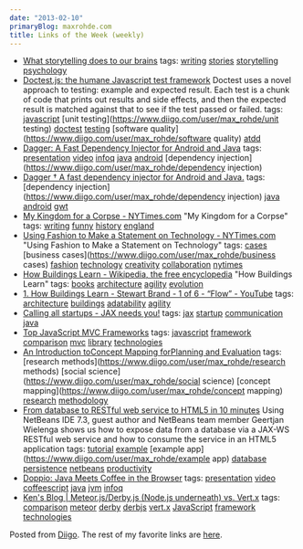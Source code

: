 ```yaml
---
date: "2013-02-10"
primaryBlog: maxrohde.com
title: Links of the Week (weekly)
---
```


- [What storytelling does to our brains](http://blog.bufferapp.com/science-of-storytelling-why-telling-a-story-is-the-most-powerful-way-to-activate-our-brains)
  tags: [writing](https://www.diigo.com/user/max_rohde/writing) [stories](https://www.diigo.com/user/max_rohde/stories) [storytelling](https://www.diigo.com/user/max_rohde/storytelling) [psychology](https://www.diigo.com/user/max_rohde/psychology)
- [Doctest.js: the humane Javascript test framework](http://doctestjs.org)
  Doctest uses a novel approach to testing: example and expected result. Each test is a chunk of code that prints out results and side effects, and then the expected result is matched against that to see if the test passed or failed.
  tags: [javascript](https://www.diigo.com/user/max_rohde/javascript) [unit testing](https://www.diigo.com/user/max_rohde/unit testing) [doctest](https://www.diigo.com/user/max_rohde/doctest) [testing](https://www.diigo.com/user/max_rohde/testing) [software quality](https://www.diigo.com/user/max_rohde/software quality) [atdd](https://www.diigo.com/user/max_rohde/atdd)
- [Dagger: A Fast Dependency Injector for Android and Java](http://www.infoq.com/presentations/Dagger)
  tags: [presentation](https://www.diigo.com/user/max_rohde/presentation) [video](https://www.diigo.com/user/max_rohde/video) [infoq](https://www.diigo.com/user/max_rohde/infoq) [java](https://www.diigo.com/user/max_rohde/java) [android](https://www.diigo.com/user/max_rohde/android) [dependency injection](https://www.diigo.com/user/max_rohde/dependency injection)
- [Dagger † A fast dependency injector for Android and Java.](http://square.github.com/dagger/)
  tags: [dependency injection](https://www.diigo.com/user/max_rohde/dependency injection) [java](https://www.diigo.com/user/max_rohde/java) [android](https://www.diigo.com/user/max_rohde/android) [gwt](https://www.diigo.com/user/max_rohde/gwt)
- [My Kingdom for a Corpse - NYTimes.com](http://www.nytimes.com/2013/02/07/opinion/collins-my-kingdom-for-a-corpse.html?partner=rss&emc=rss)
  "My Kingdom for a Corpse"
  tags: [writing](https://www.diigo.com/user/max_rohde/writing) [funny](https://www.diigo.com/user/max_rohde/funny) [history](https://www.diigo.com/user/max_rohde/history) [england](https://www.diigo.com/user/max_rohde/england)
- [Using Fashion to Make a Statement on Technology - NYTimes.com](http://www.nytimes.com/2013/02/08/business/media/using-fashion-to-make-a-statement-on-technology.html?partner=rss&emc=rss&_r=0)
  "Using Fashion to Make a Statement on Technology"
  tags: [cases](https://www.diigo.com/user/max_rohde/cases) [business cases](https://www.diigo.com/user/max_rohde/business cases) [fashion](https://www.diigo.com/user/max_rohde/fashion) [technology](https://www.diigo.com/user/max_rohde/technology) [creativity](https://www.diigo.com/user/max_rohde/creativity) [collaboration](https://www.diigo.com/user/max_rohde/collaboration) [nytimes](https://www.diigo.com/user/max_rohde/nytimes)
- [How Buildings Learn - Wikipedia, the free encyclopedia](http://en.wikipedia.org/wiki/How_Buildings_Learn)
  "How Buildings Learn"
  tags: [books](https://www.diigo.com/user/max_rohde/books) [architecture](https://www.diigo.com/user/max_rohde/architecture) [agility](https://www.diigo.com/user/max_rohde/agility) [evolution](https://www.diigo.com/user/max_rohde/evolution)
- [1\. How Buildings Learn - Stewart Brand - 1 of 6 - “Flow” - YouTube](http://www.youtube.com/watch?v=AvEqfg2sIH0)
  tags: [architecture](https://www.diigo.com/user/max_rohde/architecture) [buildings](https://www.diigo.com/user/max_rohde/buildings) [adatability](https://www.diigo.com/user/max_rohde/adatability) [agility](https://www.diigo.com/user/max_rohde/agility)
- [Calling all startups - JAX needs you!](http://jaxenter.com/calling-all-startups-jax-needs-you-46076.html)
  tags: [jax](https://www.diigo.com/user/max_rohde/jax) [startup](https://www.diigo.com/user/max_rohde/startup) [communication](https://www.diigo.com/user/max_rohde/communication) [java](https://www.diigo.com/user/max_rohde/java)
- [Top JavaScript MVC Frameworks](http://www.infoq.com/research/top-javascript-mvc-frameworks)
  tags: [javascript](https://www.diigo.com/user/max_rohde/javascript) [framework](https://www.diigo.com/user/max_rohde/framework) [comparison](https://www.diigo.com/user/max_rohde/comparison) [mvc](https://www.diigo.com/user/max_rohde/mvc) [library](https://www.diigo.com/user/max_rohde/library) [technologies](https://www.diigo.com/user/max_rohde/technologies)
- [An Introduction toConcept Mapping forPlanning and Evaluation](http://www.socialresearchmethods.net/research/epp1/epp1.htm)
  tags: [research methods](https://www.diigo.com/user/max_rohde/research methods) [social science](https://www.diigo.com/user/max_rohde/social science) [concept mapping](https://www.diigo.com/user/max_rohde/concept mapping) [research](https://www.diigo.com/user/max_rohde/research) [methodology](https://www.diigo.com/user/max_rohde/methodology)
- [From database to RESTful web service to HTML5 in 10 minutes](http://jaxenter.com/from-database-to-restful-web-service-to-html5-in-10-minutes-46064.html)
  Using NetBeans IDE 7.3, guest author and NetBeans team member Geertjan Wielenga shows us how to expose data from a database via a JAX-WS RESTful web service and how to consume the service in an HTML5 application
  tags: [tutorial](https://www.diigo.com/user/max_rohde/tutorial) [example](https://www.diigo.com/user/max_rohde/example) [example app](https://www.diigo.com/user/max_rohde/example app) [database](https://www.diigo.com/user/max_rohde/database) [persistence](https://www.diigo.com/user/max_rohde/persistence) [netbeans](https://www.diigo.com/user/max_rohde/netbeans) [productivity](https://www.diigo.com/user/max_rohde/productivity)
- [Doppio: Java Meets Coffee in the Browser](http://www.infoq.com/presentations/Doppio)
  tags: [presentation](https://www.diigo.com/user/max_rohde/presentation) [video](https://www.diigo.com/user/max_rohde/video) [coffeescript](https://www.diigo.com/user/max_rohde/coffeescript) [java](https://www.diigo.com/user/max_rohde/java) [jvm](https://www.diigo.com/user/max_rohde/jvm) [infoq](https://www.diigo.com/user/max_rohde/infoq)
- [Ken's Blog | Meteor.js/Derby.js (Node.js underneath) vs. Vert.x](http://www.keysolutions.com/blogs/kenyee.nsf/d6plinks/KKYE-94JS5C)
  tags: [comparison](https://www.diigo.com/user/max_rohde/comparison) [meteor](https://www.diigo.com/user/max_rohde/meteor) [derby](https://www.diigo.com/user/max_rohde/derby) [derbjs](https://www.diigo.com/user/max_rohde/derbjs) [vert.x](https://www.diigo.com/user/max_rohde/vert.x) [JavaScript](https://www.diigo.com/user/max_rohde/JavaScript) [framework](https://www.diigo.com/user/max_rohde/framework) [technologies](https://www.diigo.com/user/max_rohde/technologies)

Posted from [Diigo](https://www.diigo.com). The rest of my favorite links are [here](https://www.diigo.com/user/max_rohde).